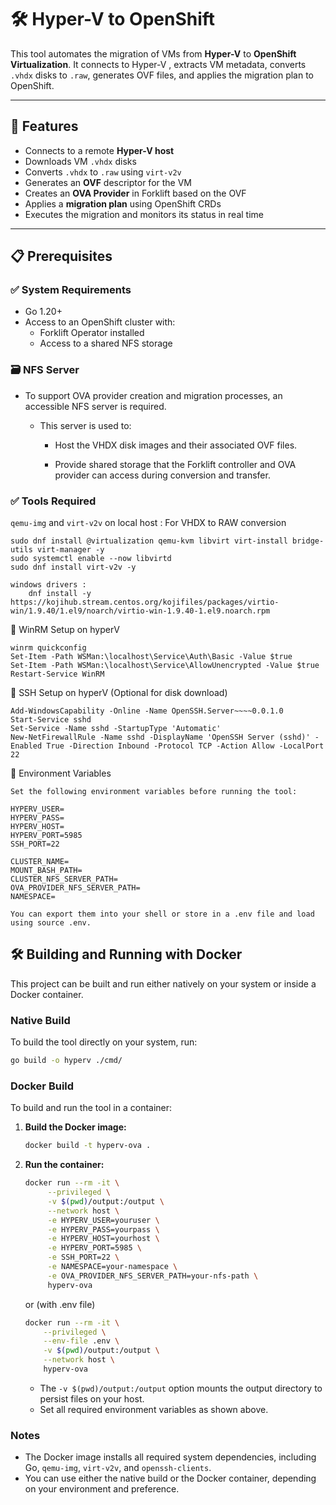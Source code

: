 # 🛠️ Hyper-V to OpenShift 

This tool automates the migration of VMs from **Hyper-V** to **OpenShift Virtualization**. It connects to Hyper-V , extracts VM metadata, converts `.vhdx` disks to `.raw`, generates OVF files, and applies the migration plan to OpenShift.

---

## 🚀 Features

- Connects to a remote **Hyper-V host** 
- Downloads VM `.vhdx` disks 
- Converts `.vhdx` to `.raw` using `virt-v2v`
- Generates an **OVF** descriptor for the VM
- Creates an **OVA Provider** in Forklift based on the OVF
- Applies a **migration plan** using OpenShift CRDs
- Executes the migration and monitors its status in real time

---

## 📋 Prerequisites

### ✅ System Requirements

- Go 1.20+
- Access to an OpenShift cluster with:
  - Forklift Operator installed
  - Access to a shared NFS storage

### 🗃️ NFS Server 

- To support OVA provider creation and migration processes, an accessible NFS server is required.

    - This server is used to:

        - Host the VHDX disk images and their associated OVF files.

        - Provide shared storage that the Forklift controller and OVA provider can access during conversion and transfer.
    

### ✅ Tools Required

`qemu-img` and  `virt-v2v` on local host : For VHDX to RAW conversion  

    sudo dnf install @virtualization qemu-kvm libvirt virt-install bridge-utils virt-manager -y
    sudo systemctl enable --now libvirtd
    sudo dnf install virt-v2v -y
    
    windows drivers :
        dnf install -y https://kojihub.stream.centos.org/kojifiles/packages/virtio-win/1.9.40/1.el9/noarch/virtio-win-1.9.40-1.el9.noarch.rpm



🧩 WinRM Setup on hyperV

    winrm quickconfig
    Set-Item -Path WSMan:\localhost\Service\Auth\Basic -Value $true
    Set-Item -Path WSMan:\localhost\Service\AllowUnencrypted -Value $true
    Restart-Service WinRM

🔐 SSH Setup on hyperV (Optional for disk download)

    Add-WindowsCapability -Online -Name OpenSSH.Server~~~~0.0.1.0
    Start-Service sshd
    Set-Service -Name sshd -StartupType 'Automatic'
    New-NetFirewallRule -Name sshd -DisplayName 'OpenSSH Server (sshd)' -Enabled True -Direction Inbound -Protocol TCP -Action Allow -LocalPort 22

🔧 Environment Variables
    
    Set the following environment variables before running the tool:

    HYPERV_USER=
    HYPERV_PASS=
    HYPERV_HOST=
    HYPERV_PORT=5985
    SSH_PORT=22

    CLUSTER_NAME=
    MOUNT_BASH_PATH=
    CLUSTER_NFS_SERVER_PATH=
    OVA_PROVIDER_NFS_SERVER_PATH=
    NAMESPACE=

    You can export them into your shell or store in a .env file and load using source .env.



 ## 🛠️  Building and Running with Docker

This project can be built and run either natively on your system or inside a Docker container.

### Native Build

To build the tool directly on your system, run:

```sh
go build -o hyperv ./cmd/
```

### Docker Build

To build and run the tool in a container:

1. **Build the Docker image:**

   ```sh
   docker build -t hyperv-ova .
   ```

2. **Run the container:**

   ```sh
   docker run --rm -it \
        --privileged \
        -v $(pwd)/output:/output \
        --network host \
        -e HYPERV_USER=youruser \
        -e HYPERV_PASS=yourpass \
        -e HYPERV_HOST=yourhost \
        -e HYPERV_PORT=5985 \
        -e SSH_PORT=22 \
        -e NAMESPACE=your-namespace \
        -e OVA_PROVIDER_NFS_SERVER_PATH=your-nfs-path \
        hyperv-ova
   ```

    or (with .env file)
    ```sh
    docker run --rm -it \
        --privileged \
        --env-file .env \
        -v $(pwd)/output:/output \
        --network host \
        hyperv-ova
    ```

   - The `-v $(pwd)/output:/output` option mounts the output directory to persist files on your host.
   - Set all required environment variables as shown above.

### Notes

- The Docker image installs all required system dependencies, including Go, `qemu-img`, `virt-v2v`, and `openssh-clients`.
- You can use either the native build or the Docker container, depending on your environment and preference.